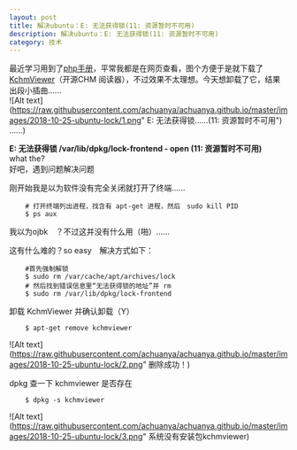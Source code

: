 ```yaml
---
layout: post
title: 解决ubuntu：E: 无法获得锁(11: 资源暂时不可用)
description: 解决ubuntu：E: 无法获得锁(11: 资源暂时不可用)
category: 技术
---
```


最近学习用到了[php手册][1]，平常我都是在网页查看，图个方便于是就下载了[KchmViewer][2]（开源CHM 阅读器），不过效果不太理想。今天想卸载了它，结果出段小插曲......  
![Alt text](https://raw.githubusercontent.com/achuanya/achuanya.github.io/master/images/2018-10-25-ubuntu-lock/1.png" E: 无法获得锁......(11: 资源暂时不可用") ......)

**E: 无法获得锁 /var/lib/dpkg/lock-frontend - open (11: 资源暂时不可用)**  
what the?  
好吧，遇到问题解决问题  

刚开始我是以为软件没有完全关闭就打开了终端......  

		# 打开终端列出进程，找含有 apt-get 进程，然后　sudo kill PID
		$ ps aux 

我以为ojbk　？不过这并没有什么用（啪）......  

这有什么难的？so easy　解决方式如下：

		#首先强制解锁
		$ sudo rm /var/cache/apt/archives/lock
		# 然后找到错误信息里“无法获得锁的地址”并 rm
		$ sudo rm /var/lib/dpkg/lock-frontend

卸载 KchmViewer 并确认卸载（Y）

		$ apt-get remove kchmviewer 

![Alt text](https://raw.githubusercontent.com/achuanya/achuanya.github.io/master/images/2018-10-25-ubuntu-lock/2.png" 删除成功！)

dpkg 查一下 kchmviewer 是否存在

		$ dpkg -s kchmviewer

![Alt text](https://raw.githubusercontent.com/achuanya/achuanya.github.io/master/images/2018-10-25-ubuntu-lock/3.png" 系统没有安装包kchmviewer)



[1]: http://php.net/
[2]: https://github.com/gyunaev/kchmviewer